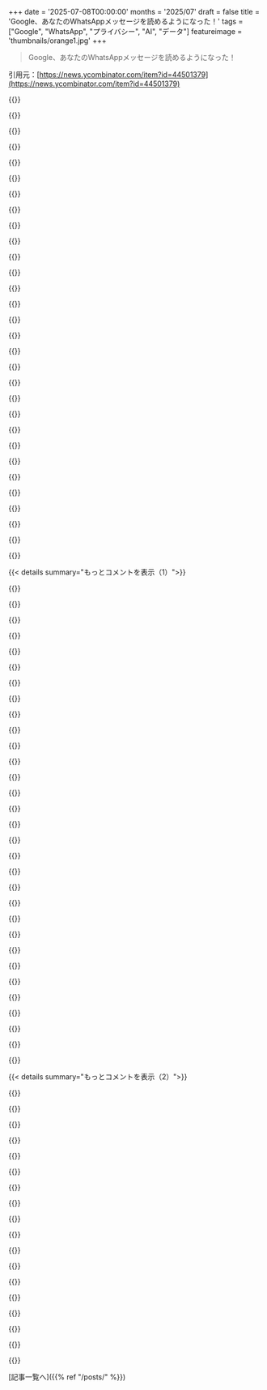 +++
date = '2025-07-08T00:00:00'
months = '2025/07'
draft = false
title = 'Google、あなたのWhatsAppメッセージを読めるようになった！'
tags = ["Google", "WhatsApp", "プライバシー", "AI", "データ"]
featureimage = 'thumbnails/orange1.jpg'
+++

> Google、あなたのWhatsAppメッセージを読めるようになった！

引用元：[https://news.ycombinator.com/item?id=44501379](https://news.ycombinator.com/item?id=44501379)




{{<matomeQuote body="Googleは去年からこの機能を進めてたみたい。でも、GeminiがWhatsAppメッセージを読めるって証拠はないよ。メッセージ作成や通話開始はできるけど、読ませることはできないんだ。実際、Googleの公式ドキュメント（https://support.google.com/gemini/answer/15574928）にも「GeminiがWhatsAppでできないこと」として、メッセージを読んだり要約したりできないってハッキリ書いてあるよ。<br>追記：やっぱり読めないって書いてあったわ。記事タイトルとは違うね。" userName="jeroenhd" createdAt="2025/07/08 17:20:05" color="#ff5733">}}




{{<matomeQuote body="GeminiがWhatsAppでできることは、スマホ上の他のアプリと同じ、許可された範囲だけであるべき。GoogleがOSを提供してるからって、特別な権限で他社アプリの中身を勝手に見れるようにするのはおかしいよ。" userName="Hizonner" createdAt="2025/07/08 17:43:30" color="">}}




{{<matomeQuote body="GoogleはGeminiを単なるアプリじゃなくて、OSレベルの機能にしようとしてるんじゃないかな。OSって定義上、他のアプリの中身にもアクセスできるもんでしょ？コピペやスクショみたいにさ。AppleのSiriだって似たようなこと（WWDC 2024の動画：https://developer.apple.com/videos/play/wwdc2024/101/ の1時間22分あたり）してるのに、Apple Intelligenceは誰も文句言わない。Geminiだけ批判されるのは、GoogleのPRが下手なだけじゃない？" userName="kccqzy" createdAt="2025/07/08 17:47:35" color="#ff5733">}}




{{<matomeQuote body="Googleにとって都合がいいからって境界線が曖昧に見えるようにしてるだけで、誠実に見れば曖昧じゃないってこと。" userName="Hizonner" createdAt="2025/07/08 17:53:05" color="">}}




{{<matomeQuote body="うわぁ、GoogleがGeminiをOSレベル機能にするなんて嫌だな。<br>OSの競争相手が必要だよ。マジでFairphoneと／e／OSとかGrapheneOSに移ろうか考え中。Googleのハードウェアは信用できないから、Pixel phoneにするのは気が進まないけどね。" userName="surgical_fire" createdAt="2025/07/08 19:00:44" color="">}}




{{<matomeQuote body="Googleは広告会社で、Appleは消費者向けハードウェア会社。どっちに自分のデータを預けるか？単純な話だよ（実際の真偽はともかく、見え方としてね）。" userName="sheepscreek" createdAt="2025/07/08 19:25:11" color="">}}




{{<matomeQuote body="OSの競合？Mobian、PureOS、postmarketOSとか存在するじゃん。" userName="fsflover" createdAt="2025/07/08 20:00:58" color="">}}




{{<matomeQuote body="そうだね、LineageOS入れてる古いスマホなら持ってるよ。でもああいうのはコミュニティ頼みだから、ソフトのサポートが確実じゃないんだよね。色んなことが「動く携帯電話がある前提」になってるのが嫌になるよ。" userName="surgical_fire" createdAt="2025/07/08 20:09:25" color="">}}




{{<matomeQuote body="Androidの現状は、他のアプリがWhatsAppに何もできなくて、ユーザーにはどうしようもないのがクソだよ。GoogleがGeminiを特別扱いしてLLMがメッセージにアクセスできるようにするんじゃなくて、TaskerとかでWhatsAppとOpenAIみたいな自分で選んだモデルをAPI経由で連携できるようにすべきなんだ。AndroidももうiPhoneみたいになってきたな、ベンダーの偽りの選択肢が増えただけで、品質管理は劣るけど。" userName="TeMPOraL" createdAt="2025/07/08 17:52:47" color="#785bff">}}




{{<matomeQuote body="まじか！本当？もしAndroidのフォークできるきっかけがあるとしたらこれかな…" userName="bbarnett" createdAt="2025/07/08 17:53:04" color="">}}




{{<matomeQuote body="Googleはハードウェア、Appleは広告を大量に売ってる。どっちも規模が大きいし、そんな単純な話かな、全然そうは思えないな。" userName="ajross" createdAt="2025/07/08 19:43:03" color="">}}




{{<matomeQuote body="OSの提供元として、Googleがサードパーティ製アプリの中身に特別にアクセスする権限を自社ソフトに与えるのはやめるべきって意見があるけど、Geminiは他のAndroidアプリと同じAPIと権限を使ってるよ。" userName="lern_too_spel" createdAt="2025/07/08 17:53:13" color="#ff33a1">}}




{{<matomeQuote body="うーん、本当はGoogle Play Servicesが特権を持ってからもうアウトだったんだよ（サードパーティ開発者もGoogle Play Servicesを使うように促されてたし、中にはOSの一部であるべき機能もあったかも）。”アシスタント”とかいうクソ機能とかね…。GraphenOSは厳密にはフォークじゃないけど、頑張ってるよ。Google Play Servicesをオプションにしたり、思ったより権限を弱くしたりしてさ。" userName="Hizonner" createdAt="2025/07/08 17:56:57" color="#45d325">}}




{{<matomeQuote body="GoogleとAppleの激しい競争の間に飛び込む会社なんてあるかな。もしかして国家支援されてればいけるかもね。HarmonyOSとかHuaweiがどれだけ国家支援されてるか知らないから断言できないけど。" userName="gessha" createdAt="2025/07/08 21:20:27" color="">}}




{{<matomeQuote body="AppleとGoogleで、広告とハードウェアがどれだけ最終利益に貢献してるか割合は？その答えの方が、大手テック企業がいっぱい手を出してるってだけで話を終わらせるより、経営陣のインセンティブについてもっとわかると思うな。" userName="dasil003" createdAt="2025/07/08 19:55:04" color="">}}




{{<matomeQuote body="これって簡単に確認できるよ。俺がやったみたいに、Googleアプリが必要としてる権限を見てみればいいんだ。" userName="lern_too_spel" createdAt="2025/07/08 19:07:54" color="#ff33a1">}}




{{<matomeQuote body="悪魔の代弁者として言うなら、Google Play Servicesは、Androidの断片化とかOEMがアップグレード提供せずに端末を放置する問題への正しい解決策だったって見方もできるね。" userName="overfeed" createdAt="2025/07/08 18:41:31" color="">}}




{{<matomeQuote body="Appleって広告会社だよ。https://ads.apple.com/<br>何十億も稼いでるし、競合をブロックするためにどんどんアグレッシブな”プライバシー機能”を導入して以来、急成長してるんだ。" userName="potatoproduct" createdAt="2025/07/08 19:53:13" color="#ff5c5c">}}




{{<matomeQuote body="それは、その人が2011年頃以降のGoogleのやってきたことを甘く見てる場合の話だね。" userName="transcriptase" createdAt="2025/07/08 20:45:16" color="">}}




{{<matomeQuote body="Purismって会社がGoogleとAppleの競争に参入したらしいよ。「GoogleとAppleの競争の肉挽き器に飛び込むのはどんな会社だろう」だってさ。<br>Purismがそうだよ。僕のLibrem 5は、会社の規模を考えたら驚くほどよく動くね。" userName="fsflover" createdAt="2025/07/08 22:11:37" color="">}}




{{<matomeQuote body="「線引きは曖昧だね。GoogleはGeminiを単なるアプリじゃなくて、OSレベルの機能として位置づけている」ってさ。<br>線引きは曖昧だけど、MicrosoftもInternet ExplorerをOSレベルの機能として位置づけてたよね。<br>https://en.wikipedia.org/wiki/United_States_v._Microsoft_Cor...<br>Microsoftは、WindowsとIEの統合はイノベーションと競争の結果で、二つはもはや同じ製品で切り離せない、そして消費者はIEの恩恵を無料で受けてるって主張したんだ。<br>Appleも似たような感じで、iOS App StoreはOSレベルの機能だと主張したね。<br>https://en.wikipedia.com/wiki/Epic_Games_v._Apple#Background<br>Appleはさらに、iOSアプリに自分のストアを使わせるのは「Appleが高い基準を設けているプライバシー、セキュリティ、コンテンツ、品質を満たすこと」を保証し、代替ストアからのリスクからiOSユーザーを守るためだと主張したんだ。<br>どちらのケースでも、司法省（そういう線引きをする当局）は彼らの主張に同意しなかったよ。" userName="Someone" createdAt="2025/07/08 20:22:27" color="#ff5c5c">}}




{{<matomeQuote body="WhatsAppはEUによってサードパーティへのアクセスを提供することを強いられたんだ。もしサードパーティアプリが連携できるアプリがあるとしたら、WhatsAppだよね。<br>この機能がどういう仕組みで動いてるのか、正直よく分からないんだ。WhatsAppが代替アシスタント（設定で選べるやつ）が使えるような、何か専用のアシスタントAPIを公開してるのかな？" userName="jeroenhd" createdAt="2025/07/09 08:53:19" color="">}}




{{<matomeQuote body="GoogleがAndroidで歴史的に色々な悪用をしてきたにもかかわらず、まだGoogleがOSの他の場所にフックを持ってるのに、アプリの権限が誠実に機能してるなんて信じる？<br>Googleはアイドル状態の電話からデータを吸い上げてたことで、今年カリフォルニア州で訴えられて勝訴されてるし、残りの州でも訴訟中だよ。[0] https://www.androidauthority.com/google-314-million-verdict-..." userName="windexh8er" createdAt="2025/07/08 21:48:37" color="#ff5733">}}




{{<matomeQuote body="だから、Googleが他の会社の過去の失敗から学ぶなら、ユーザーがGeminiを代替品に簡単に完全に切り替えられるようにすれば、Geminiを活用できるはずだよ。規制当局がInternet ExplorerやApp Storeで問題にしたのはそこだったんだから。" userName="matthewmc3" createdAt="2025/07/09 01:06:44" color="">}}




{{<matomeQuote body="Siriはこれをやってるけど、処理はデバイス上で起きるからプライベートなまま保たれてるね。良い折衷案みたいだ。<br>GoogleはGemmaを持ってるんだっけ？それなら直接そこで競争してAppleを圧倒できるかもね。" userName="janalsncm" createdAt="2025/07/08 18:23:45" color="">}}




{{<matomeQuote body="君たちみんな、完全に架空の議論に参加してるよ。「Appleはハードウェア会社」っていう誘い文句にまだ引っかかる人がいるなんて驚きだね。<br>GoogleもAppleも、ものすごい数のデバイス、そこにあるデータ（または彼らが収集したデータ）、彼らのソフトウェア、そして彼らのユーザーを支配してるんだ。彼らは、直接的または間接的に、そのごくわずかなアクセス権を売って稼いでるんだよ。それだけ。<br>Facebookがプライバシー規制に関してどれだけ特別な扱いを受けるのにコストがかかるか思い出させようか？" userName="ogurechny" createdAt="2025/07/08 20:41:37" color="">}}




{{<matomeQuote body="みんなのセキュリティって、結局はユーザー自身が危険にさらす方法を自分で見つけちゃうんだよね。自由を完全に奪わない限り、それを直すのは不可能だよ。セキュリティのために人間の自由を犠牲にするのは、長くて暗い、みんなが通ってきた道だけど、これ以上その道を進むべきじゃないと思うな。" userName="Ajedi32" createdAt="2025/07/08 19:49:17" color="">}}




{{<matomeQuote body="AppleはAIで遅れてるってバカにされてるけど、もしかしたら、スマホの sensitive なデータをAIに任せるのがどれだけ dangerous か分かって、慎重になってるのかもね。ちょっとでも危険が 0.0001% あっても、出すのを考え直すべきだろうし。Googleはそんな慎重さ、気にしなさそうだけど。" userName="hbn" createdAt="2025/07/08 17:34:45" color="#ff33a1">}}




{{<matomeQuote body="＞慎重になってるのかも<br>それより、AppleがAIのやり方で incompetent なだけだったんじゃないかな、慎重っていうより。" userName="surgical_fire" createdAt="2025/07/08 19:11:27" color="">}}




{{<matomeQuote body="Precisely. AppleがAIで 4D chess をやってるなんて、信じられないってことだよね。実際は、一番シンプルな答えが一番ありそう。AppleはAIで wth をするのか全く clueless なんだよ。彼らの assistant である Siri も、10年近く shambles だし。構造的に AppleはAI raceで disadvantage にいる。待ってても、 polish しても何も変わらないよ。OpenAIとか Anthropicとか Googleと partner しない限りね。" userName="bitpush" createdAt="2025/07/08 21:11:35" color="">}}




{{< details summary="もっとコメントを表示（1）">}}

{{<matomeQuote body="Appleを defend するわけじゃないけど、AIを統合する多くの試みは shot in the dark で、おそらく意味がない。でも、Appleには obvious な improvement になる use case があったんだよ。LLMが最も excel するのは natural language の processing と generating なんだから、SiriをLLM能力で improving するのは obvious な move だった。特に、LLM providers が wider use base を reach するために burn cash することを厭わない時期だったんだからね。これは、Appleが smartphone market でただ rent seeking してるだけの company であることを物語ってるね。" userName="surgical_fire" createdAt="2025/07/08 22:16:51" color="#ff5c5c">}}




{{<matomeQuote body="＞たとえAIが0.0001％の確率で奥さんへの sensitive な画像をボスに送っちゃうとしても、出荷を考え直すべきだ。<br>それは the best example じゃないかな。Siriは何年も、many, many years 聞き間違えてきたんだから。本当に Louis coworker に送るつもりだったI love you だよね？「Love」宛てじゃなくて？ Too late。" userName="bapak" createdAt="2025/07/08 18:01:05" color="">}}




{{<matomeQuote body="＞同僚の Louis に「I love you」を送っちゃったとか？もう遅い！<br>Why make up stuff like this? Siri は data を send するすべてを confirm するじゃん。" userName="LeoPanthera" createdAt="2025/07/08 18:54:58" color="">}}




{{<matomeQuote body="「Too late」は tongue in cheek だけど、the point stands. Apple は私が覚えてる限り、ずっと crappy な products を shipping するのに comfortable だった。Jobsでさえ、MobileMe をその sorry state で shipping したことに pissed だった。" userName="bapak" createdAt="2025/07/10 06:43:49" color="">}}




{{<matomeQuote body="「GoogleがWhatsApp読める」って記事、あれマジ？特にCarPlay使ってるなら違うんじゃね？オレの体験談なんだけどさ、Siriに「妻のJenに愛してるって送って」って言ったら、「元上司のJohnny Chanに愛してるって送るね」だって！「は？違う！」って焦ったわ。Johnnyからも「え…」って返信きてさ。マジで笑えねえ体験だったわ。作り話じゃなくて、本当にあったんだよ。" userName="kstrauser" createdAt="2025/07/08 20:37:33" color="">}}




{{<matomeQuote body="あー、それ設定で直せるよ。「設定 ＞ Siri & Search ＞ Automatically send messages」ってとこにあるんだ。普段はオフになってるんだけど、うっかりオンにしちゃったか、変なデフォルト設定だったのかもね。" userName="averageRoyalty" createdAt="2025/07/08 21:34:24" color="#ff5733">}}




{{<matomeQuote body="いや、違うってば。Appleの技術的な遅れは、能力不足のせいだって散々言われてて、ちゃんと資料もあるんだよ。" userName="kccqzy" createdAt="2025/07/08 18:12:02" color="">}}




{{<matomeQuote body="いや、めっちゃ有名な話だよ。ほら、この記事とかYouTube見てみて。<br>https://www.reuters.com/technology/artificial-intelligence/a...<br>https://youtu.be/elfCDnMx3Ug?si=lP9OpeU9rpO2RIla" userName="dlivingston" createdAt="2025/07/08 21:13:16" color="#ff5c5c">}}




{{<matomeQuote body="こっちの記事も参考になるかも。<br>https://www.cultofmac.com/news/former-apple-engineer-explain..." userName="frankdenbow" createdAt="2025/07/08 20:22:37" color="#ff33a1">}}




{{<matomeQuote body="あの記事、そんなに目新しいこと言ってないなー。まあ、Siriがキーワードで動いてて、しかも古いってのは分かるけどさ。でもさ、なんでAppleはLLMを使ったSiri 2.0を作るのにこんなに手こずってんの？そこがまだ謎なんだよな。" userName="9dev" createdAt="2025/07/08 21:06:06" color="">}}




{{<matomeQuote body="もしかしてコストが原因？Googleと違って、Appleはほとんどのサーバーを他のとこから借りてるらしいんだ。だから、新しいLLMを全部のAppleデバイスに広げるのが、めっちゃお金かかるんじゃないかな、って推測。" userName="neurostimulant" createdAt="2025/07/09 00:54:10" color="">}}




{{<matomeQuote body="そうかもだけど、ここじゃ証拠みたいに出されてたのに、そのリンクが全然ソースになってないってことが言いたかったんだよ。" userName="9dev" createdAt="2025/07/09 07:23:51" color="">}}




{{<matomeQuote body="＞AIが妻宛てのセンシティブな画像を上司に送っちゃう確率が0.0001%でも、リリースは再考すべき。<br>そんな低い確率、Appleは気にしないだろ。<br>あんた自身がたまたま間違って自分でやっちゃう確率の方が、たぶん何桁も高いよ。<br>妻にヌード100万枚送って、誰にも間違って送らないなんてマジで思ってるの!?" userName="onlyrealcuzzo" createdAt="2025/07/08 18:10:15" color="#785bff">}}




{{<matomeQuote body="＞妻にヌード100万枚送って、誰にも間違って送らないなんてマジで思ってるの!?<br>その確率論の例えはおかしいね。<br>ちょっと調べたら、世界のiPhoneユーザーは13.8億人だって。<br>[0]によると、18歳以上の87.8%がセクスティング経験者だから、12.1億人くらいかな。<br>もしユーザーが1枚しかヌードを送らないとしても、100万人に1人の間違いだと1210件も失敗があるってことだよ。<br>[0] https://www.womens-health.com/sexting-statistics" userName="mynameisash" createdAt="2025/07/08 18:53:25" color="#38d3d3">}}




{{<matomeQuote body="考え方が逆だよ。<br>その確率は個人にとっては信じられないくらい低いから、心配するのは被害妄想でしょ。<br>その一方で、Appleのユーザーベースの規模を考えると、そういう事故は定期的に起きるくらい高い確率だよ。" userName="II2II" createdAt="2025/07/08 18:29:31" color="#ff33a1">}}




{{<matomeQuote body="AIを使わないで、人間が自分でそうしちゃうベースラインの確率の方が高いって意味で言ってるんじゃないかな。" userName="thfuran" createdAt="2025/07/08 18:33:11" color="">}}




{{<matomeQuote body="「センセーショナルなニュース」っていう増幅効果があるんだよね。" userName="HPsquared" createdAt="2025/07/08 18:24:27" color="">}}




{{<matomeQuote body="Steve Jobsは1985年にLLMを予測してたんだって！40年も先行ってたんだよ。<br>（検索してみて：Steve Jobs predicted the future of AI）" userName="Oarch" createdAt="2025/07/08 19:09:20" color="">}}




{{<matomeQuote body="もし本当なら、Appleは情けないね。<br>LLMの不安定さはたぶんその頃テック業界全体で一番大きな話題だったのに、そんな基本的な事実を知らないなんてマジで印象悪い。<br>インサイダー情報はないけど、外から見てると他のことでも見てきたいつものパニック的な流行り追いかけに見えるね。<br>幹部がAI AI AI！って読み聞きしてて、取り残されるの怖かったんだろ。<br>社内の理性的で正しいリスクやトレードオフを指摘する多くの声は無視されて、自信過剰な奴らがロードマップにゴリ押ししたように見えるよ。" userName="rurp" createdAt="2025/07/08 20:00:16" color="#ff5c5c">}}




{{<matomeQuote body="Gemini Apps Activityの設定、マジで困るんだよね。たとえGemini Proに課金しても、チャットを誰かに見られないようにするには、Apps Activityをオフにするしかないんだけど、そうすると直前のメッセージも含めてGeminiのチャット履歴が全く残らないんだ。" userName="sega_sai" createdAt="2025/07/08 17:24:27" color="#ff33a1">}}




{{<matomeQuote body="YouTubeの視聴履歴を無効にした時のGoogleの強引なやり方を思い出すね。YouTube Premiumに課金してても、履歴をオフにするとホーム画面が完全に空白になる。（Googleは広告主にとって価値を下げる視聴者に、全く空白のホーム画面を与えることで罰してるんだ。）" userName="Barbing" createdAt="2025/07/08 17:54:15" color="#45d325">}}




{{<matomeQuote body="でもさ、あれは怪我の功名だったよ。YouTubeを見過ぎるのをやめるのがずっと楽になったからね。" userName="samrus" createdAt="2025/07/08 19:24:54" color="">}}




{{<matomeQuote body="それは罰じゃなくて、贈り物だね。全然違う。" userName="jjani" createdAt="2025/07/08 18:36:35" color="">}}




{{<matomeQuote body="シー！Googleにこのトリックを知られちゃダメだよ。視聴履歴を無効にしてから、無限スクロール地獄に一度もハマってないんだ。このままでいたいよ。" userName="ckosidows" createdAt="2025/07/10 21:38:17" color="">}}




{{<matomeQuote body="ああ残念、君もそうなんだね、お察しするよ！" userName="Barbing" createdAt="2025/07/12 18:24:17" color="">}}




{{<matomeQuote body="トラッキングを無効にしてるなら、ホーム画面が空白になるのはまさに想定通りじゃないの？ホーム画面を生成するアルゴリズムは、履歴がないと多分全く機能しないだろうし。" userName="Workaccount2" createdAt="2025/07/08 19:36:24" color="">}}




{{<matomeQuote body="ユーザーの情報に基づいて、その人に合った選択肢のリストを作ることはできるはずだよ。ユーザーの履歴だけをローカルで操作して、ページに表示するもののリストだけを返して、ユーザーがタブを閉じたら忘れる、みたいなものを作れないのかな。" userName="michaelmrose" createdAt="2025/07/08 19:50:42" color="">}}




{{<matomeQuote body="＞ローカルでユーザーの履歴だけを操作<br>ほとんどのユーザーはそれがどう機能するか理解しないだろうね。彼らにとっては「YouTubeが私の行動を見てる」って認識だけで、アルゴリズムがローカルで動くとか、GoogleがIPログを見れば何を見たか分かる、とかの説明は、一般的なユーザーが理解したいと思う範囲をはるかに超えてるよ。" userName="londons_explore" createdAt="2025/07/08 22:11:41" color="#38d3d3">}}




{{<matomeQuote body="正直言って、たまに見かけるログアウト状態のYouTubeページ、あれはあれで勘弁してほしい感じなんだ。何を表示すべきかというと、登録チャンネルリストからホーム画面を作る方が（単なるリストでも、再生時間とかで調整するのでもどっちでもいいけど）ずっといいと思うな。" userName="Macha" createdAt="2025/07/08 20:04:03" color="">}}




{{<matomeQuote body="ウォッチ履歴オフにさせる気がないなら、Googleはもっと空白ページじゃなく、カテゴリとかおすすめとかを表示するはずだよね。<br>動画カテゴリとか、登録チャンネルとかさ。" userName="Barbing" createdAt="2025/07/09 19:44:46" color="">}}

{{</details>}}




{{< details summary="もっとコメントを表示（2）">}}

{{<matomeQuote body="YouTubeの視聴履歴、何年もオフにしてるけど、Googleはまだ俺が何好きか知ってるみたいだよ。<br>だから毎回新しいシークレットモード（プライベートブラウザ）で開いてるんだ。" userName="anton-c" createdAt="2025/07/09 12:51:30" color="">}}




{{<matomeQuote body="EFFのCover Your Tracksとかってサイト見た？<br>プライベートタブとかブロッカーとかiCloud Private Relay使っても、大企業サイトではほぼ無意味な気がするんだよね。<br>ちょっとムカつくし、嫌な感じだわ。" userName="Barbing" createdAt="2025/07/09 19:40:47" color="">}}




{{<matomeQuote body="多分トラッキングは止められないね、それは本当。<br>でも動画のおすすめ表示はリセットされるよ。" userName="anton-c" createdAt="2025/07/11 11:36:24" color="">}}




{{<matomeQuote body="それなら成功だね！<br>OK、俺がそんなに被害妄想じゃないって分かってよかったよ :)" userName="Barbing" createdAt="2025/07/12 18:23:03" color="">}}




{{<matomeQuote body="これは罰じゃなくて、完全に取引だよ。<br>広告主に価値を下げると、Googleにとっても価値が下がる。<br>だからBlank pageみたいに機能を減らされる。<br>Googleが自分に得にならない高価な機能をユーザーにあげる時代はもうすぐ終わりだね。" userName="kccqzy" createdAt="2025/07/08 18:27:16" color="#785bff">}}




{{<matomeQuote body="でもさ、彼らが「Premiumなら、あなたは商品にならないと期待できる」って言ってた部分を見逃してるんじゃない？" userName="T4iga" createdAt="2025/07/08 19:04:37" color="">}}




{{<matomeQuote body="それはもう何年も前に終わった話だと思うよ。<br>Big tech にとって、ユーザーが金払って、しかも商品でもある方が得だから、もうそうしちゃったんだ。" userName="AlexandrB" createdAt="2025/07/08 20:28:29" color="">}}




{{<matomeQuote body="他の選択肢としては、別アカ使う必要があるけど、Gemini for Google Workspaceを使う手があるよ。" userName="pretext-1" createdAt="2025/07/08 18:35:57" color="#38d3d3">}}




{{<matomeQuote body="提案ありがとう！<br>Business Standard Google Workspace（1ユーザー用）に入ってるGemini Accessって、個人用Gemini Proのサブスクより安いんだね。<br>試してみるよ。" userName="sega_sai" createdAt="2025/07/08 18:55:02" color="#45d325">}}




{{<matomeQuote body="Gemini via WorkspaceはGemini Proの全機能ないし、機能の追加も遅れてるらしいよ。Gemini CLI（これは別途有料）とか、チャットを個別に消す機能もないとか不便だね。" userName="thimabi" createdAt="2025/07/08 19:44:57" color="">}}




{{<matomeQuote body="こういう大手IT企業ってホントうざいよね。なんで俺たちのデジタル生活全部監視されなきゃいけないの？最低限のプライバシー守ろうとするだけでめっちゃ大変じゃん。" userName="bix6" createdAt="2025/07/08 16:59:05" color="">}}




{{<matomeQuote body="だってみんな、サブスクモデルより広告モデルの方をまとめて選んでるからでしょ。" userName="Workaccount2" createdAt="2025/07/08 17:45:19" color="">}}




{{<matomeQuote body="収益化のためだよ。みんながサービスにお金払いたくないなら、こういう会社はユーザーのデータを商品にしちゃえばいいって考えたんだよ。" userName="GiorgioG" createdAt="2025/07/08 17:04:24" color="">}}




{{<matomeQuote body="そうやってお前らのプロファイル作って、いらない物買わせるために操作するんだよ。それが会社の業績上げて株主喜ばせるってわけ。これぞテクノロジー資本主義って感じだね。" userName="saubeidl" createdAt="2025/07/08 17:03:52" color="">}}




{{<matomeQuote body="Googleのサービスは有料でも使えるけど、Google OneとかYouTube Premiumにお金払っても、どうせGoogleは俺たちの行動追跡してデータ集めるだろ。だって二重取りしない理由なんてないじゃん？" userName="sudobash1" createdAt="2025/07/08 17:14:38" color="">}}




{{<matomeQuote body="みんなが投票したわけじゃないって！もしできるなら広告も無料もなしを選ぶだろ。GoogleとかAppleの会社がわざとそういう選択肢なくしたんだよ。ほとんどのアプリとかサービスは無料でも広告なしでできるのに、GoogleとかAppleが隠して、探すフィルターもつけさせないんだ！" userName="93po" createdAt="2025/07/08 18:17:34" color="">}}




{{<matomeQuote body="具体的に何が監視されてるの？これってGeminiにお願いすればWhatsAppでメッセージ送れるようになったって話でしょ？あんたがプライバシー侵害だと思ってること、他の人は便利機能だと思ってるのかもしれないよ。" userName="IncreasePosts" createdAt="2025/07/08 17:05:01" color="">}}

{{</details>}}



[記事一覧へ]({{% ref "/posts/" %}})
